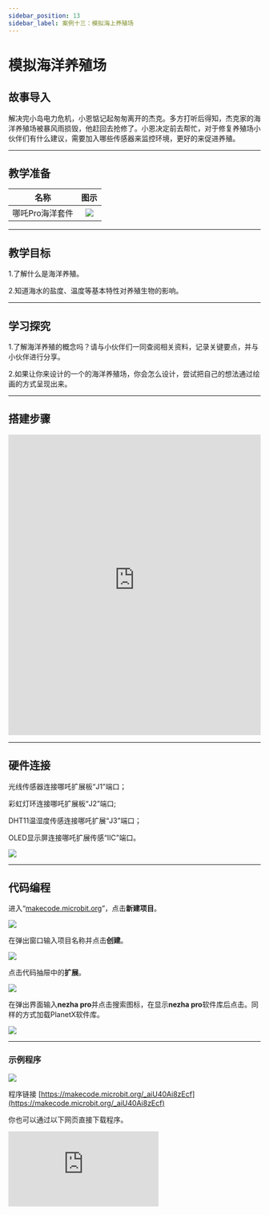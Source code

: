 ```yaml
---
sidebar_position: 13
sidebar_label: 案例十三：模拟海上养殖场
---
```


# 模拟海洋养殖场
## 故事导入

解决完小岛电力危机，小恩惦记起匆匆离开的杰克。多方打听后得知，杰克家的海洋养殖场被暴风雨损毁，他赶回去抢修了。小恩决定前去帮忙，对于修复养殖场小伙伴们有什么建议，需要加入哪些传感器来监控环境，更好的来促进养殖。

--- 

## 教学准备

|     名称     |            图示            |
| :----------: | :--------------------------: |
|   哪吒Pro海洋套件  |   ![](https://wiki-media-ef.oss-cn-hongkong.aliyuncs.com/docs/microbit/building-blocks/nezha-pro-ocean-kit/nezha-pro-ocean-kit-products-introduction-002.png.png)  |

--- 
## 教学目标 

1.了解什么是海洋养殖。

2.知道海水的盐度、温度等基本特性对养殖生物的影响。


--- 

## 学习探究

1.了解海洋养殖的概念吗？请与小伙伴们一同查阅相关资料，记录关键要点，并与小伙伴进行分享。

2.如果让你来设计的一个的海洋养殖场，你会怎么设计，尝试把自己的想法通过绘画的方式呈现出来。

--- 
## 搭建步骤

<embed src="https://wiki-media-ef.oss-cn-hongkong.aliyuncs.com/docs/microbit/building-blocks/nezha-pro-ocean-kit/setup-diagram/case13/nezha-pro-ocean-kit-13-1.png.pdf" type="application/pdf" width="100%" height="600px" />

--- 

## 硬件连接

光线传感器连接哪吒扩展板“J1”端口；

彩虹灯环连接哪吒扩展板“J2”端口;

DHT11温湿度传感连接哪吒扩展“J3”端口；

OLED显示屏连接哪吒扩展传感“IIC”端口。

![](https://wiki-media-ef.oss-cn-hongkong.aliyuncs.com/docs/microbit/building-blocks/nezha-pro-ocean-kit/setup-diagram/case13/nezha-pro-ocean-kit-13-3.png.png)

--- 
## 代码编程

进入“[makecode.microbit.org](https://makecode.microbit.org)”，点击**新建项目**。

![](https://wiki-media-ef.oss-cn-hongkong.aliyuncs.com/docs/microbit/building-blocks/microbit-space-science-kit/images/microbit-space-science-kit-case01-07.png)

在弹出窗口输入项目名称并点击**创建**。

![](https://wiki-media-ef.oss-cn-hongkong.aliyuncs.com/docs/microbit/building-blocks/microbit-space-science-kit/images/microbit-space-science-kit-case01-11.png)

点击代码抽屉中的**扩展**。

![](https://wiki-media-ef.oss-cn-hongkong.aliyuncs.com/docs/microbit/building-blocks/microbit-space-science-kit/images/microbit-space-science-kit-case01-09.png)

在弹出界面输入**nezha pro**并点击搜索图标，在显示**nezha pro**软件库后点击。同样的方式加载PlanetX软件库。

![](https://wiki-media-ef.oss-cn-hongkong.aliyuncs.com/docs/microbit/building-blocks/microbit-space-science-kit/images/microbit-space-science-kit-case01-10.png)

---
### 示例程序

![](https://wiki-media-ef.oss-cn-hongkong.aliyuncs.com/docs/microbit/building-blocks/nezha-pro-ocean-kit/setup-diagram/case13/nezha-pro-ocean-kit-13-2.png(1).png)

程序链接
[https://makecode.microbit.org/_aiU40Ai8zEcf](https://makecode.microbit.org/_aiU40Ai8zEcf)

你也可以通过以下网页直接下载程序。

<div
    style={{
        position: 'relative',
        paddingBottom: '60%',
        overflow: 'hidden',
    }}
>
    <iframe
        src="https://makecode.microbit.org/_aiU40Ai8zEcf"
        frameborder="0"
        sandbox="allow-popups allow-forms allow-scripts allow-same-origin"
        style={{
            position: 'absolute',
            width: '100%',
            height: '100%',
        }}
    />
</div>

---
### 下载程序

使用 USB 线连接 PC 和 micro:bit V2。

![](https://wiki-media-ef.oss-cn-hongkong.aliyuncs.com/docs/microbit/building-blocks/microbit-space-science-kit/images/microbit-space-science-kit-manual03.gif)

连接成功后，电脑上会识别出一个名为 MICROBIT 的盘符。

![](https://wiki-media-ef.oss-cn-hongkong.aliyuncs.com/docs/microbit/building-blocks/microbit-space-science-kit/images/microbit-space-science-kit-manual06.png)

点击左下角的![](https://wiki-media-ef.oss-cn-hongkong.aliyuncs.com/docs/microbit/building-blocks/microbit-space-science-kit/images/microbit-space-science-kit-manual07.png)，选择**Connect Device**。

![](https://wiki-media-ef.oss-cn-hongkong.aliyuncs.com/docs/microbit/building-blocks/microbit-space-science-kit/images/microbit-space-science-kit-manual11.png)

点击![](https://wiki-media-ef.oss-cn-hongkong.aliyuncs.com/docs/microbit/building-blocks/microbit-space-science-kit/images/microbit-space-science-kit-manual08.png)。

![](https://wiki-media-ef.oss-cn-hongkong.aliyuncs.com/docs/microbit/building-blocks/microbit-space-science-kit/images/microbit-space-science-kit-manual12.png)

点击![](https://wiki-media-ef.oss-cn-hongkong.aliyuncs.com/docs/microbit/building-blocks/microbit-space-science-kit/images/microbit-space-science-kit-manual09.png)。

![](https://wiki-media-ef.oss-cn-hongkong.aliyuncs.com/docs/microbit/building-blocks/microbit-space-science-kit/images/microbit-space-science-kit-manual13.png)

在弹出窗口选择 **BBC micro:bit CMSIS-DAP**，然后选择**连接**，至此，我们的 micro:bit 就已经连接成功。

![](https://wiki-media-ef.oss-cn-hongkong.aliyuncs.com/docs/microbit/building-blocks/microbit-space-science-kit/images/microbit-space-science-kit-manual14.png)

点击**下载程序**

![](https://wiki-media-ef.oss-cn-hongkong.aliyuncs.com/docs/microbit/building-blocks/microbit-space-science-kit/images/microbit-space-science-kit-manual10.png)

---
## 案例演示

DHT11温湿度传感器获取当前环境的温湿度数据，并通过OLED显示屏进行显示，光线传感器检测当前环境光亮度＜100时，彩虹灯环点亮，否则彩虹灯环关闭。

**图片**

---
## 扩展知识

### 海洋养殖场

海洋养殖场是人类在海洋中人工培育、养殖海洋生物（如鱼类、贝类、藻类等）的场所，就像 “海洋里的农场”，既能为我们提供丰富的海鲜，又能保护野生海洋生物资源。

### 一、海洋养殖场有哪些类型？

根据养殖的海域远近，主要分为两类：

**近海养殖场**：靠近岸边的浅海区域，比如海湾、滩涂。这里水浅、容易管理，适合养海带、扇贝、虾等。

**远海养殖场**：离岸边较远的深海区域，需要用大型网箱、养殖平台等设备，能养大黄鱼、金枪鱼等对环境要求高的鱼类。

### 二、按养殖方式分

**筏式养殖**：用泡沫浮球或塑料浮子组成 “浮筏”，通过锚固定在海中，将养殖物（如扇贝、海带）挂在筏下的绳索上，让它们悬浮在适宜的水层（避免海底淤泥污染）。

**网箱养殖**：用高强度网衣围成 “水下笼子”，固定在海中，养殖鱼类（如鲈鱼、石斑鱼）。网眼大小刚好能让水流通过（带入氧气和天然饵料），又能拦住养殖鱼和大型敌害。

**底播养殖**：将贝类、海参等底栖生物的苗种直接播撒在海底泥沙或岩石区，让它们像在自然环境中一样生长，仅通过划定区域防止偷捕，适合对环境适应性强的物种。

**工船养殖**：在大型船只上搭建养殖舱，通过设备调控水温、盐度，可在远海移动，甚至能 “跟着鱼群习性走”，是近年新兴的高科技养殖方式。

### 三、养殖对象：从 “菜篮子” 到 “经济链”

海洋养殖场的 “居民” 涵盖多种海洋生物，既有我们常吃的食材，也有用于加工的经济品种：

**藻类**：海带、紫菜、裙带菜（富含碘和膳食纤维，是 “海上蔬菜”）；

**贝类**：扇贝、牡蛎、花蛤（滤食海水里的浮游生物，养殖成本低）；

**鱼类**：大黄鱼、鲈鱼、三文鱼（高蛋白，是餐桌上的 “常客”）；

**甲壳类**：南美白对虾、青蟹（肉质鲜美，经济价值高）；

**棘皮类**：海参、海胆（营养丰富，兼具食用和药用价值）。

### 四、重要意义：平衡需求与保护

**保障食物安全**：全球约 1/3 的海鲜来自养殖，海洋养殖场能稳定供应优质蛋白，缓解 “野生海鲜不够吃” 的问题。

**保护野生资源**：减少对野生鱼类、贝类的过度捕捞，让天然海域的生物种群有机会恢复。

**带动经济发展**：沿海地区通过养殖、加工、销售形成产业链，提供大量就业岗位（如育苗员、养殖工、海鲜加工员）。

**探索蓝色农业**：利用海洋空间发展 “不占耕地的农业”，为人口增长带来的粮食压力提供新解法。

### 五、挑战：可持续发展的关键

海洋养殖虽有益，但也需避免 “顾此失彼”：

若养殖密度过高，残饵和排泄物会污染海水，导致水质恶化；

外来养殖物种可能逃逸到天然海域，挤占本土生物的生存空间；

台风、赤潮等自然灾害可能摧毁养殖设施，造成损失。


因此，现代海洋养殖场越来越注重 “生态养殖”：控制养殖规模、选用本土物种、采用循环水技术（减少污染），让养殖与海洋生态和谐共存。
简单说，海洋养殖场是人类用智慧在大海中开辟的 “可持续粮仓”—— 既让我们能安心享用海鲜，又努力守护着大海的健康。
